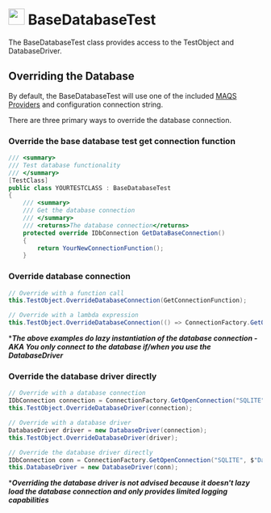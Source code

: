 # <img src="resources/maqslogo.ico" height="32" width="32"> BaseDatabaseTest
The BaseDatabaseTest class provides access to the TestObject and DatabaseDriver.


## Overriding the Database 
By default, the BaseDatabaseTest will use one of the included [MAQS Providers](MAQS_8/Database/DatabaseProviders.md) and configuration connection string. 

There are three primary ways to override the database connection.

### Override the base database test get connection function
```csharp
/// <summary>
/// Test database functionality
/// </summary>
[TestClass]
public class YOURTESTCLASS : BaseDatabaseTest
{
    /// <summary>
    /// Get the database connection
    /// </summary>
    /// <returns>The database connection</returns>
    protected override IDbConnection GetDataBaseConnection()
    {
        return YourNewConnectionFunction();
    }
```

### Override database connection
```csharp
// Override with a function call
this.TestObject.OverrideDatabaseConnection(GetConnectionFunction);

// Override with a lambda expression
this.TestObject.OverrideDatabaseConnection(() => ConnectionFactory.GetOpenConnection("SQLITE", $"Data Source={GetDByPath()}"));
```
*_**The above examples do lazy instantiation of the database connection - AKA You only connect to the database if/when you use the DatabaseDriver**_  

### Override the database driver directly
```csharp
// Override with a database connection
IDbConnection connection = ConnectionFactory.GetOpenConnection("SQLITE", $"Data Source={GetDByPath()}");
this.TestObject.OverrideDatabaseDriver(connection);

// Override with a database driver
DatabaseDriver driver = new DatabaseDriver(connection);
this.TestObject.OverrideDatabaseDriver(driver);

// Override the database driver directly
IDbConnection conn = ConnectionFactory.GetOpenConnection("SQLITE", $"Data Source={GetDByPath()}");
this.DatabaseDriver = new DatabaseDriver(conn);
```
*_**Overriding the database driver is not advised because it doesn't lazy load the database connection and only provides limited logging capabilities**_  
